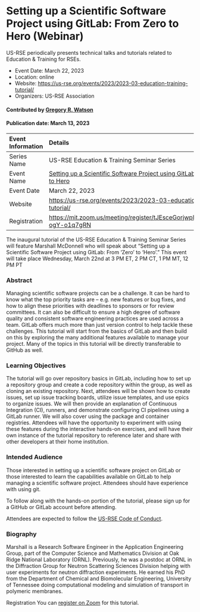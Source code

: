 # Setting up a Scientific Software Project using GitLab: From Zero to Hero (Webinar)

<!-- deck text start --> 
US-RSE periodically presents technical talks and tutorials related to Education & Training for RSEs.
<!-- deck text ends -->

- Event Date: March 22, 2023
- Location: online
- Website: https://us-rse.org/events/2023/2023-03-education-training-tutorial/
- Organizers: US-RSE Association

#### Contributed by [Gregory R. Watson](https://github.com/jarrah42/)

#### Publication date: March 13, 2023

Event Information | Details
:--- | :---			   
Series Name | US-RSE Education & Training Seminar Series
Event Name | [Setting up a Scientific Software Project using GitLab -- From Zero to Hero](https://us-rse.org/events/2023/2023-03-education-training-tutorial/)
Event Date| March 22, 2023
Website | https://us-rse.org/events/2023/2023-03-education-training-tutorial/
Registration |https://mit.zoom.us/meeting/register/tJEsceGorjwpE93KyA7n5wFx-ogY-o1q7gRN

The inaugural tutorial of the US-RSE Education & Training Seminar Series will feature Marshall McDonnell who will speak about “Setting up a Scientific Software Project using GitLab: From ‘Zero’ to ‘Hero’.” This event will take place Wednesday, March 22nd at 3 PM ET, 2 PM CT, 1 PM MT, 12 PM PT

### Abstract

Managing scientific software projects can be a challenge. It can be hard to know what the top priority tasks are – e.g. new features or bug fixes, and how to align these priorities with deadlines to sponsors or for review committees. It can also be difficult to ensure a high degree of software quality and consistent software engineering practices are used across a team. GitLab offers much more than just version control to help tackle these challenges. This tutorial will start from the basics of GitLab and then build on this by exploring the many additional features available to manage your project. Many of the topics in this tutorial will be directly transferable to GitHub as well.

### Learning Objectives

The tutorial will go over repository basics in GitLab, including how to set up a repository group and create a code repository within the group, as well as cloning an existing repository. Next, attendees will be shown how to create issues, set up issue tracking boards, utilize issue templates, and use epics to organize issues. We will then provide an explanation of Continuous Integration (CI), runners, and demonstrate configuring CI pipelines using a GitLab runner. We will also cover using the package and container registries. Attendees will have the opportunity to experiment with using these features during the interactive hands-on exercises, and will have their own instance of the tutorial repository to reference later and share with other developers at their home institution.

### Intended Audience

Those interested in setting up a scientific software project on GitLab or those interested to learn the capabilities available on GitLab to help managing a scientific software project. Attendees should have experience with using git.

To follow along with the hands-on portion of the tutorial, please sign up for a GitHub or GitLab account before attending.

Attendees are expected to follow the [US-RSE Code of Conduct](https://us-rse.org/about/code-of-conduct/).

### Biography

Marshall is a Research Software Engineer in the Application Engineering Group, part of the Computer Science and Mathematics Division at Oak Ridge National Laboratory (ORNL). Previously, he was a postdoc at ORNL in the Diffraction Group for Neutron Scattering Sciences Division helping with user experiments for neutron diffraction experiments. He earned his PhD from the Department of Chemical and Biomolecular Engineering, University of Tennessee doing computational modeling and simulation of transport in polymeric membranes.

Registration
You can [register on Zoom](https://mit.zoom.us/meeting/register/tJEsceGorjwpE93KyA7n5wFx-ogY-o1q7gRN) for this tutorial.

<!---
Publish: yes
Topics: online learning, version control, issue tracking, continuous integration testing
--->
